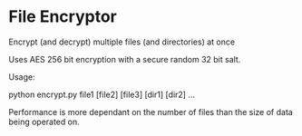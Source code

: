 # File Encryptor
 Encrypt (and decrypt) multiple files (and directories) at once

Uses AES 256 bit encryption with a secure random 32 bit salt.

Usage:

python encrypt.py file1 [file2] [file3] [dir1] [dir2] ...

Performance is more dependant on the number of files than the size of data being operated on.

